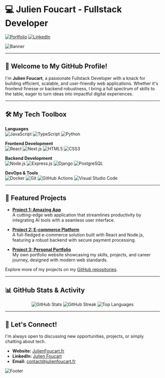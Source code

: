 # 💻 Julien Foucart - Fullstack Developer

[![Portfolio](https://img.shields.io/badge/Website-JulienFoucart.fr-000000?style=flat&logo=google-chrome&logoColor=white)](https://julienfoucart.fr)
[![LinkedIn](https://img.shields.io/badge/LinkedIn-Julien_Foucart-0A66C2?style=flat&logo=linkedin&logoColor=white)](https://www.linkedin.com/in/julien-foucart-333a40251/)

![Banner](https://yourimageurl.com/banner) <!-- Replace with your own banner image -->

---

## 👋 Welcome to My GitHub Profile!

I'm **Julien Foucart**, a passionate Fullstack Developer with a knack for building efficient, scalable, and user-friendly web applications. Whether it's frontend finesse or backend robustness, I bring a full spectrum of skills to the table, eager to turn ideas into impactful digital experiences.

---

## 🛠️ My Tech Toolbox

**Languages**  
![JavaScript](https://img.shields.io/badge/JavaScript-F7DF1E?style=flat&logo=javascript&logoColor=black)
![TypeScript](https://img.shields.io/badge/TypeScript-007ACC?style=flat&logo=typescript&logoColor=white)
![Python](https://img.shields.io/badge/Python-3776AB?style=flat&logo=python&logoColor=white)

**Frontend Development**  
![React](https://img.shields.io/badge/React-61DAFB?style=flat&logo=react&logoColor=black)
![Next.js](https://img.shields.io/badge/Next.js-000000?style=flat&logo=nextdotjs&logoColor=white)
![HTML5](https://img.shields.io/badge/HTML5-E34F26?style=flat&logo=html5&logoColor=white)
![CSS3](https://img.shields.io/badge/CSS3-1572B6?style=flat&logo=css3&logoColor=white)

**Backend Development**  
![Node.js](https://img.shields.io/badge/Node.js-339933?style=flat&logo=nodedotjs&logoColor=white)
![Express.js](https://img.shields.io/badge/Express.js-000000?style=flat&logo=express&logoColor=white)
![Django](https://img.shields.io/badge/Django-092E20?style=flat&logo=django&logoColor=white)
![PostgreSQL](https://img.shields.io/badge/PostgreSQL-336791?style=flat&logo=postgresql&logoColor=white)

**DevOps & Tools**  
![Docker](https://img.shields.io/badge/Docker-2496ED?style=flat&logo=docker&logoColor=white)
![Git](https://img.shields.io/badge/Git-F05032?style=flat&logo=git&logoColor=white)
![GitHub Actions](https://img.shields.io/badge/GitHub_Actions-2088FF?style=flat&logo=github-actions&logoColor=white)
![Visual Studio Code](https://img.shields.io/badge/VS_Code-007ACC?style=flat&logo=visualstudiocode&logoColor=white)

---

## 🌟 Featured Projects

- **[Project 1: Amazing App](https://github.com/JulienFoucart/amazing-app)**  
  A cutting-edge web application that streamlines productivity by integrating AI tools with a seamless user interface.

- **[Project 2: E-commerce Platform](https://github.com/JulienFoucart/e-commerce-platform)**  
  A full-fledged e-commerce solution built with React and Node.js, featuring a robust backend with secure payment processing.

- **[Project 3: Personal Portfolio](https://github.com/JulienFoucart/personal-portfolio)**  
  My own portfolio website showcasing my skills, projects, and career journey, designed with modern web standards.

Explore more of my projects on my [GitHub repositories](https://github.com/JulienFoucart?tab=repositories).

---

## 📊 GitHub Stats & Activity

<p align="center">
  <img src="https://github-readme-stats.vercel.app/api?username=JulienFoucart&show_icons=true&theme=radical" alt="GitHub Stats" />
  <img src="https://github-readme-streak-stats.herokuapp.com/?user=JulienFoucart&theme=radical" alt="GitHub Streak" />
  <img src="https://github-readme-stats.vercel.app/api/top-langs/?username=JulienFoucart&layout=compact&theme=radical" alt="Top Languages" />
</p>

---

## 🤝 Let's Connect!

I'm always open to discussing new opportunities, projects, or simply chatting about tech.

- **Website:** [JulienFoucart.fr](https://julienfoucart.fr)
- **LinkedIn:** [Julien Foucart](https://www.linkedin.com/in/julien-foucart-333a40251/)
- **Email:** [contact@julienfoucart.fr](mailto:contact@julienfoucart.fr)

![Footer](https://yourimageurl.com/footer) <!-- Replace with your own footer image -->

